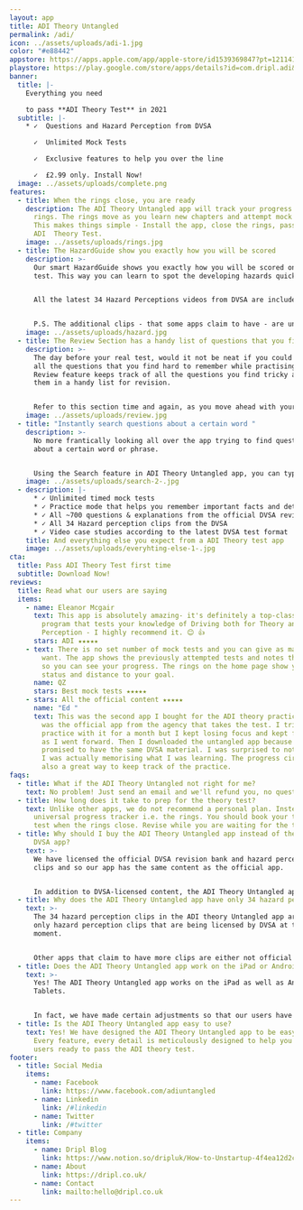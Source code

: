 ```yaml
---
layout: app
title: ADI Theory Untangled
permalink: /adi/
icon: ../assets/uploads/adi-1.jpg
color: "#e88442"
appstore: https://apps.apple.com/app/apple-store/id1539369847?pt=121141503&ct=landing&mt=8
playstore: https://play.google.com/store/apps/details?id=com.dripl.adi&referrer=utm_source%3Dgoogle%26utm_medium%3Dlanding
banner:
  title: |-
    Everything you need 

    to pass **ADI Theory Test** in 2021
  subtitle: |-
    * ✓  Questions and Hazard Perception from DVSA

      ✓  Unlimited Mock Tests

      ✓  Exclusive features to help you over the line

      ✓  £2.99 only. Install Now!
  image: ../assets/uploads/complete.png
features:
  - title: When the rings close, you are ready
    description: The ADI Theory Untangled app will track your progress in form of
      rings. The rings move as you learn new chapters and attempt mock tests.
      This makes things simple - Install the app, close the rings, pass your
      ADI  Theory Test.
    image: ../assets/uploads/rings.jpg
  - title: The HazardGuide show you exactly how you will be scored
    description: >-
      Our smart HazardGuide shows you exactly how you will be scored on the real
      test. This way you can learn to spot the developing hazards quickly.


      All the latest 34 Hazard Perceptions videos from DVSA are included in the ADI Theory Untangled app.


      P.S. The additional clips - that some apps claim to have - are unofficial and often not up to date.
    image: ../assets/uploads/hazard.jpg
  - title: The Review Section has a handy list of questions that you find tricky
    description: >-
      The day before your real test, would it not be neat if you could revise
      all the questions that you find hard to remember while practising? The
      Review feature keeps track of all the questions you find tricky and stores
      them in a handy list for revision.


      Refer to this section time and again, as you move ahead with your practice, to get the best results.
    image: ../assets/uploads/review.jpg
  - title: "Instantly search questions about a certain word "
    description: >-
      No more frantically looking all over the app trying to find questions
      about a certain word or phrase.


      Using the Search feature in ADI Theory Untangled app, you can type a word and you will get a list of questions relevant to that term.
    image: ../assets/uploads/search-2-.jpg
  - description: |-
      * ✓ Unlimited timed mock tests
      * ✓ Practice mode that helps you remember important facts and details
      * ✓ All ~700 questions & explanations from the official DVSA revision bank
      * ✓ All 34 Hazard perception clips from the DVSA
      * ✓ Video case studies according to the latest DVSA test format
    title: And everything else you expect from a ADI Theory test app
    image: ../assets/uploads/everyhting-else-1-.jpg
cta:
  title: Pass ADI Theory Test first time
  subtitle: Download Now!
reviews:
  title: Read what our users are saying
  items:
    - name: Eleanor Mcgair
      text: This app is absolutely amazing- it's definitely a top-class testing
        program that tests your knowledge of Driving both for Theory and Hazard
        Perception - I highly recommend it. 😊 👍
      stars: ADI ★★★★★
    - text: There is no set number of mock tests and you can give as many tests as you
        want. The app shows the previously attempted tests and notes their score
        so you can see your progress. The rings on the home page show your
        status and distance to your goal.
      name: QZ
      stars: Best mock tests ★★★★★
    - stars: All the official content ★★★★★
      name: "Ed "
      text: This was the second app I bought for the ADI theory practice. My first app
        was the official app from the agency that takes the test. I tried to
        practice with it for a month but I kept losing focus and kept forgetting
        as I went forward. Then I downloaded the untangled app because they also
        promised to have the same DVSA material. I was surprised to notice that
        I was actually memorising what I was learning. The progress circles are
        also a great way to keep track of the practice.
faqs:
  - title: What if the ADI Theory Untangled not right for me?
    text: No problem! Just send an email and we'll refund you, no questions asked.
  - title: How long does it take to prep for the theory test?
    text: Unlike other apps, we do not recommend a personal plan. Instead, we have a
      universal progress tracker i.e. the rings. You should book your theory
      test when the rings close. Revise while you are waiting for the test.
  - title: Why should I buy the ADI Theory Untangled app instead of the official
      DVSA app?
    text: >-
      We have licensed the official DVSA revision bank and hazard perception
      clips and so our app has the same content as the official app.


      In addition to DVSA-licensed content, the ADI Theory Untangled app has exclusive features that are designed to help you over the line. For example - hazard guide, instant search, smart revision and a universal progress tracker.
  - title: Why does the ADI Theory Untangled app have only 34 hazard perception clips?
    text: >-
      The 34 hazard perception clips in the ADI theory Untangled app are the
      only hazard perception clips that are being licensed by DVSA at the
      moment.


      Other apps that claim to have more clips are either not official or worse - old clips that are not compatible with the current hazard perception test requirements.
  - title: Does the ADI Theory Untangled app work on the iPad or Android Tablets?
    text: >-
      Yes! The ADI Theory Untangled app works on the iPad as well as Android
      Tablets.


      In fact, we have made certain adjustments so that our users have a pleasant experience with a larger screen.
  - title: Is the ADI Theory Untangled app easy to use?
    text: Yes! We have designed the ADI Theory Untangled app to be easy to use.
      Every feature, every detail is meticulously designed to help you get our
      users ready to pass the ADI theory test.
footer:
  - title: Social Media
    items:
      - name: Facebook
        link: https://www.facebook.com/adiuntangled
      - name: Linkedin
        link: /#linkedin
      - name: Twitter
        link: /#twitter
  - title: Company
    items:
      - name: Dripl Blog
        link: https://www.notion.so/dripluk/How-to-Unstartup-4f4ea12d2c8b4e97be3fce5667a08d17
      - name: About
        link: https://dripl.co.uk/
      - name: Contact
        link: mailto:hello@dripl.co.uk
---
```

